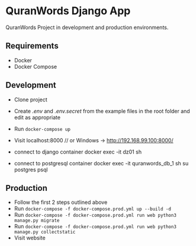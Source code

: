 # QuranWords Django App
QuranWords Project in development and production environments.

## Requirements
- Docker
- Docker Compose

## Development
- Clone project
- Create *.env* and *.env.secret* from the example files in the root folder and edit as appropriate
- Run `docker-compose up`
- Visit localhost:8000 // or Windows -> http://192.168.99.100:8000/

- connect to django container
 docker exec -it dz01 sh

- connect to postgresql container
 docker exec -it quranwords_db_1 sh
 su postgres
 psql

## Production
- Follow the first 2 steps outlined above
- Run `docker-compose -f docker-compose.prod.yml up --build -d`
- Run `docker-compose -f docker-compose.prod.yml run web python3 manage.py migrate`
- Run `docker-compose -f docker-compose.prod.yml run web python3 manage.py collectstatic`
- Visit website